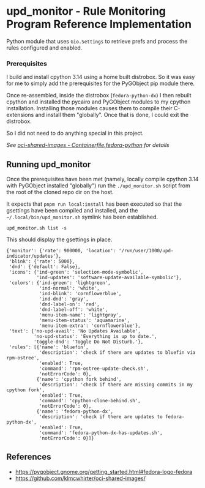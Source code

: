 # upd_monitor - Rule Monitoring Program Reference Implementation

Python module that uses `Gio.Settings` to retrieve prefs and process the rules configured and enabled.

### Prerequisites

I build and install cpython 3.14 using a home built distrobox. So it was easy for me to simply add the prerequisites for the PyGObject pip module there.

Once re-assembled, inside the distrobox (`fedora-python-dx`) I then rebuilt cpython and installed the pycairo and PyGObject modules to my cpython installation. Installing those modules causes them to compile their C-extensions and install them "globally". Once that is done, I could exit the distrobox.

So I did not need to do anything special in this project.

_See [oci-shared-images - Containerfile.fedora-python](https://github.com/klmcwhirter/oci-shared-images/blob/master/fedora/Containerfile.fedora-python) for details_

## Running upd_monitor

Once the prerequisites have been met (namely, locally compile cpython 3.14 with PyGObject installed "globally") run the `./upd_monitor.sh` script from the root of the cloned repo dir on the host.

It expects that `pnpm run local:install` has been executed so that the gsettings have been compiled and installed, and the `~/.local/bin/upd_monitor.sh` symlink has been established.

```
upd_monitor.sh list -s
```

This should display the gsettings in place.

```
{'monitor': {'rate': 900000, 'location': '/run/user/1000/upd-indicator/updates'},
 'blink': {'rate': 5000},
 'dnd': {'default': False},
 'icons': {'ind-green': 'selection-mode-symbolic',
           'ind-updates': 'software-update-available-symbolic'},
 'colors': {'ind-green': 'lightgreen',
            'ind-normal': 'white',
            'ind-blink': 'cornflowerblue',
            'ind-dnd': 'gray',
            'dnd-label-on': 'red',
            'dnd-label-off': 'white',
            'menu-item-name': 'lightgray',
            'menu-item-status': 'aquamarine',
            'menu-item-extra': 'cornflowerblue'},
 'text': {'no-upd-avail': 'No Updates Available',
          'no-upd-status': 'Everything is up to date.',
          'toggle-dnd': 'Toggle Do Not Disturb.'},
 'rules': [{'name': 'bluefin',
            'description': 'check if there are updates to bluefin via rpm-ostree',
            'enabled': True,
            'command': 'rpm-ostree-update-check.sh',
            'notErrorCode': 0},
           {'name': 'cpython fork behind',
            'description': 'check if there are missing commits in my cpython fork',
            'enabled': True,
            'command': 'cpython-clone-behind.sh',
            'notErrorCode': 0},
           {'name': 'fedora-python-dx',
            'description': 'check if there are updates to fedora-python-dx',
            'enabled': True,
            'command': 'fedora-python-dx-has-updates.sh',
            'notErrorCode': 0}]}
```

## References
- https://pygobject.gnome.org/getting_started.html#fedora-logo-fedora
- https://github.com/klmcwhirter/oci-shared-images/

